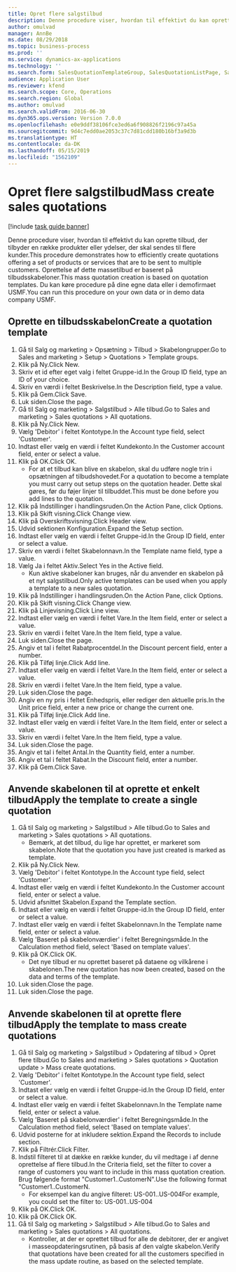 ```yaml
---
title: Opret flere salgstilbud
description: Denne procedure viser, hvordan til effektivt du kan oprette tilbud, der tilbyder en række produkter eller ydelser, der skal sendes til flere kunder.
author: omulvad
manager: AnnBe
ms.date: 08/29/2018
ms.topic: business-process
ms.prod: ''
ms.service: dynamics-ax-applications
ms.technology: ''
ms.search.form: SalesQuotationTemplateGroup, SalesQuotationListPage, SalesCreateQuotation, SalesQuotationTable, SysQueryForm
audience: Application User
ms.reviewer: kfend
ms.search.scope: Core, Operations
ms.search.region: Global
ms.author: omulvad
ms.search.validFrom: 2016-06-30
ms.dyn365.ops.version: Version 7.0.0
ms.openlocfilehash: e0e9ddf38106fce3ed6a6f908826f2196c97a45a
ms.sourcegitcommit: 9d4c7edd0ae2053c37c7d81cdd180b16bf3a9d3b
ms.translationtype: HT
ms.contentlocale: da-DK
ms.lasthandoff: 05/15/2019
ms.locfileid: "1562109"
---
```

# <a name="mass-create-sales-quotations"></a><span data-ttu-id="4796a-103">Opret flere salgstilbud</span><span class="sxs-lookup"><span data-stu-id="4796a-103">Mass create sales quotations</span></span>

[!include [task guide banner](../../includes/task-guide-banner.md)]

<span data-ttu-id="4796a-104">Denne procedure viser, hvordan til effektivt du kan oprette tilbud, der tilbyder en række produkter eller ydelser, der skal sendes til flere kunder.</span><span class="sxs-lookup"><span data-stu-id="4796a-104">This procedure demonstrates how to efficiently create quotations offering a set of products or services that are to be sent to multiple customers.</span></span> <span data-ttu-id="4796a-105">Oprettelse af dette massetilbud er baseret på tilbudsskabeloner.</span><span class="sxs-lookup"><span data-stu-id="4796a-105">This mass quotation creation is based on quotation templates.</span></span> <span data-ttu-id="4796a-106">Du kan køre procedure på dine egne data eller i demofirmaet USMF.</span><span class="sxs-lookup"><span data-stu-id="4796a-106">You can run this procedure on your own data or in demo data company USMF.</span></span>


## <a name="create-a-quotation-template"></a><span data-ttu-id="4796a-107">Oprette en tilbudsskabelon</span><span class="sxs-lookup"><span data-stu-id="4796a-107">Create a quotation template</span></span>
1. <span data-ttu-id="4796a-108">Gå til Salg og marketing > Opsætning > Tilbud > Skabelongrupper.</span><span class="sxs-lookup"><span data-stu-id="4796a-108">Go to Sales and marketing > Setup > Quotations > Template groups.</span></span>
2. <span data-ttu-id="4796a-109">Klik på Ny.</span><span class="sxs-lookup"><span data-stu-id="4796a-109">Click New.</span></span>
3. <span data-ttu-id="4796a-110">Skriv et id efter eget valg i feltet Gruppe-id.</span><span class="sxs-lookup"><span data-stu-id="4796a-110">In the Group ID field, type an ID of your choice.</span></span>
4. <span data-ttu-id="4796a-111">Skriv en værdi i feltet Beskrivelse.</span><span class="sxs-lookup"><span data-stu-id="4796a-111">In the Description field, type a value.</span></span>
5. <span data-ttu-id="4796a-112">Klik på Gem.</span><span class="sxs-lookup"><span data-stu-id="4796a-112">Click Save.</span></span>
6. <span data-ttu-id="4796a-113">Luk siden.</span><span class="sxs-lookup"><span data-stu-id="4796a-113">Close the page.</span></span>
7. <span data-ttu-id="4796a-114">Gå til Salg og marketing > Salgstilbud > Alle tilbud.</span><span class="sxs-lookup"><span data-stu-id="4796a-114">Go to Sales and marketing > Sales quotations > All quotations.</span></span>
8. <span data-ttu-id="4796a-115">Klik på Ny.</span><span class="sxs-lookup"><span data-stu-id="4796a-115">Click New.</span></span>
9. <span data-ttu-id="4796a-116">Vælg 'Debitor' i feltet Kontotype.</span><span class="sxs-lookup"><span data-stu-id="4796a-116">In the Account type field, select 'Customer'.</span></span>
10. <span data-ttu-id="4796a-117">Indtast eller vælg en værdi i feltet Kundekonto.</span><span class="sxs-lookup"><span data-stu-id="4796a-117">In the Customer account field, enter or select a value.</span></span>
11. <span data-ttu-id="4796a-118">Klik på OK.</span><span class="sxs-lookup"><span data-stu-id="4796a-118">Click OK.</span></span>
    * <span data-ttu-id="4796a-119">For at et tilbud kan blive en skabelon, skal du udføre nogle trin i opsætningen af tilbudshovedet.</span><span class="sxs-lookup"><span data-stu-id="4796a-119">For a quotation to become a template you must carry out  setup steps on the quotation header.</span></span> <span data-ttu-id="4796a-120">Dette skal gøres, før du føjer linjer til tilbuddet.</span><span class="sxs-lookup"><span data-stu-id="4796a-120">This must be done before you add lines to the quotation.</span></span>   
12. <span data-ttu-id="4796a-121">Klik på Indstillinger i handlingsruden.</span><span class="sxs-lookup"><span data-stu-id="4796a-121">On the Action Pane, click Options.</span></span>
13. <span data-ttu-id="4796a-122">Klik på Skift visning.</span><span class="sxs-lookup"><span data-stu-id="4796a-122">Click Change view.</span></span>
14. <span data-ttu-id="4796a-123">Klik på Overskriftsvisning.</span><span class="sxs-lookup"><span data-stu-id="4796a-123">Click Header view.</span></span>
15. <span data-ttu-id="4796a-124">Udvid sektionen Konfiguration.</span><span class="sxs-lookup"><span data-stu-id="4796a-124">Expand the Setup section.</span></span>
16. <span data-ttu-id="4796a-125">Indtast eller vælg en værdi i feltet Gruppe-id.</span><span class="sxs-lookup"><span data-stu-id="4796a-125">In the Group ID field, enter or select a value.</span></span>
17. <span data-ttu-id="4796a-126">Skriv en værdi i feltet Skabelonnavn.</span><span class="sxs-lookup"><span data-stu-id="4796a-126">In the Template name field, type a value.</span></span>
18. <span data-ttu-id="4796a-127">Vælg Ja i feltet Aktiv.</span><span class="sxs-lookup"><span data-stu-id="4796a-127">Select Yes in the Active field.</span></span>
    * <span data-ttu-id="4796a-128">Kun aktive skabeloner kan bruges, når du anvender en skabelon på et nyt salgstilbud.</span><span class="sxs-lookup"><span data-stu-id="4796a-128">Only active templates can be used when you apply a template to a new sales quotation.</span></span>  
19. <span data-ttu-id="4796a-129">Klik på Indstillinger i handlingsruden.</span><span class="sxs-lookup"><span data-stu-id="4796a-129">On the Action Pane, click Options.</span></span>
20. <span data-ttu-id="4796a-130">Klik på Skift visning.</span><span class="sxs-lookup"><span data-stu-id="4796a-130">Click Change view.</span></span>
21. <span data-ttu-id="4796a-131">Klik på Linjevisning.</span><span class="sxs-lookup"><span data-stu-id="4796a-131">Click Line view.</span></span>
22. <span data-ttu-id="4796a-132">Indtast eller vælg en værdi i feltet Vare.</span><span class="sxs-lookup"><span data-stu-id="4796a-132">In the Item field, enter or select a value.</span></span>
23. <span data-ttu-id="4796a-133">Skriv en værdi i feltet Vare.</span><span class="sxs-lookup"><span data-stu-id="4796a-133">In the Item field, type a value.</span></span>
24. <span data-ttu-id="4796a-134">Luk siden.</span><span class="sxs-lookup"><span data-stu-id="4796a-134">Close the page.</span></span>
25. <span data-ttu-id="4796a-135">Angiv et tal i feltet Rabatprocentdel.</span><span class="sxs-lookup"><span data-stu-id="4796a-135">In the Discount percent field, enter a number.</span></span>
26. <span data-ttu-id="4796a-136">Klik på Tilføj linje.</span><span class="sxs-lookup"><span data-stu-id="4796a-136">Click Add line.</span></span>
27. <span data-ttu-id="4796a-137">Indtast eller vælg en værdi i feltet Vare.</span><span class="sxs-lookup"><span data-stu-id="4796a-137">In the Item field, enter or select a value.</span></span>
28. <span data-ttu-id="4796a-138">Skriv en værdi i feltet Vare.</span><span class="sxs-lookup"><span data-stu-id="4796a-138">In the Item field, type a value.</span></span>
29. <span data-ttu-id="4796a-139">Luk siden.</span><span class="sxs-lookup"><span data-stu-id="4796a-139">Close the page.</span></span>
30. <span data-ttu-id="4796a-140">Angiv en ny pris i feltet Enhedspris, eller rediger den aktuelle pris.</span><span class="sxs-lookup"><span data-stu-id="4796a-140">In the Unit price field, enter a new price or change the current one.</span></span>
31. <span data-ttu-id="4796a-141">Klik på Tilføj linje.</span><span class="sxs-lookup"><span data-stu-id="4796a-141">Click Add line.</span></span>
32. <span data-ttu-id="4796a-142">Indtast eller vælg en værdi i feltet Vare.</span><span class="sxs-lookup"><span data-stu-id="4796a-142">In the Item field, enter or select a value.</span></span>
33. <span data-ttu-id="4796a-143">Skriv en værdi i feltet Vare.</span><span class="sxs-lookup"><span data-stu-id="4796a-143">In the Item field, type a value.</span></span>
34. <span data-ttu-id="4796a-144">Luk siden.</span><span class="sxs-lookup"><span data-stu-id="4796a-144">Close the page.</span></span>
35. <span data-ttu-id="4796a-145">Angiv et tal i feltet Antal.</span><span class="sxs-lookup"><span data-stu-id="4796a-145">In the Quantity field, enter a number.</span></span>
36. <span data-ttu-id="4796a-146">Angiv et tal i feltet Rabat.</span><span class="sxs-lookup"><span data-stu-id="4796a-146">In the Discount field, enter a number.</span></span>
37. <span data-ttu-id="4796a-147">Klik på Gem.</span><span class="sxs-lookup"><span data-stu-id="4796a-147">Click Save.</span></span>

## <a name="apply-the-template-to-create-a-single-quotation"></a><span data-ttu-id="4796a-148">Anvende skabelonen til at oprette et enkelt tilbud</span><span class="sxs-lookup"><span data-stu-id="4796a-148">Apply the template to create a single quotation</span></span>
1. <span data-ttu-id="4796a-149">Gå til Salg og marketing > Salgstilbud > Alle tilbud.</span><span class="sxs-lookup"><span data-stu-id="4796a-149">Go to Sales and marketing > Sales quotations > All quotations.</span></span>
    * <span data-ttu-id="4796a-150">Bemærk, at det tilbud, du lige har oprettet, er markeret som skabelon.</span><span class="sxs-lookup"><span data-stu-id="4796a-150">Note that the quotation you have just created is marked as template.</span></span>  
2. <span data-ttu-id="4796a-151">Klik på Ny.</span><span class="sxs-lookup"><span data-stu-id="4796a-151">Click New.</span></span>
3. <span data-ttu-id="4796a-152">Vælg 'Debitor' i feltet Kontotype.</span><span class="sxs-lookup"><span data-stu-id="4796a-152">In the Account type field, select 'Customer'.</span></span>
4. <span data-ttu-id="4796a-153">Indtast eller vælg en værdi i feltet Kundekonto.</span><span class="sxs-lookup"><span data-stu-id="4796a-153">In the Customer account field, enter or select a value.</span></span>
5. <span data-ttu-id="4796a-154">Udvid afsnittet Skabelon.</span><span class="sxs-lookup"><span data-stu-id="4796a-154">Expand the Template section.</span></span>
6. <span data-ttu-id="4796a-155">Indtast eller vælg en værdi i feltet Gruppe-id.</span><span class="sxs-lookup"><span data-stu-id="4796a-155">In the Group ID field, enter or select a value.</span></span>
7. <span data-ttu-id="4796a-156">Indtast eller vælg en værdi i feltet Skabelonnavn.</span><span class="sxs-lookup"><span data-stu-id="4796a-156">In the Template name field, enter or select a value.</span></span>
8. <span data-ttu-id="4796a-157">Vælg 'Baseret på skabelonværdier' i feltet Beregningsmåde.</span><span class="sxs-lookup"><span data-stu-id="4796a-157">In the Calculation method field, select 'Based on template values'.</span></span>
9. <span data-ttu-id="4796a-158">Klik på OK.</span><span class="sxs-lookup"><span data-stu-id="4796a-158">Click OK.</span></span>
    * <span data-ttu-id="4796a-159">Det nye tilbud er nu oprettet baseret på dataene og vilkårene i skabelonen.</span><span class="sxs-lookup"><span data-stu-id="4796a-159">The new quotation has now been created, based on the data and terms of the template.</span></span>  
10. <span data-ttu-id="4796a-160">Luk siden.</span><span class="sxs-lookup"><span data-stu-id="4796a-160">Close the page.</span></span>
11. <span data-ttu-id="4796a-161">Luk siden.</span><span class="sxs-lookup"><span data-stu-id="4796a-161">Close the page.</span></span>

## <a name="apply-the-template-to-mass-create-quotations"></a><span data-ttu-id="4796a-162">Anvende skabelonen til at oprette flere tilbud</span><span class="sxs-lookup"><span data-stu-id="4796a-162">Apply the template to mass create quotations</span></span>
1. <span data-ttu-id="4796a-163">Gå til Salg og marketing > Salgstilbud > Opdatering af tilbud > Opret flere tilbud.</span><span class="sxs-lookup"><span data-stu-id="4796a-163">Go to Sales and marketing > Sales quotations > Quotation update > Mass create quotations.</span></span>
2. <span data-ttu-id="4796a-164">Vælg 'Debitor' i feltet Kontotype.</span><span class="sxs-lookup"><span data-stu-id="4796a-164">In the Account type field, select 'Customer'.</span></span>
3. <span data-ttu-id="4796a-165">Indtast eller vælg en værdi i feltet Gruppe-id.</span><span class="sxs-lookup"><span data-stu-id="4796a-165">In the Group ID field, enter or select a value.</span></span>
4. <span data-ttu-id="4796a-166">Indtast eller vælg en værdi i feltet Skabelonnavn.</span><span class="sxs-lookup"><span data-stu-id="4796a-166">In the Template name field, enter or select a value.</span></span>
5. <span data-ttu-id="4796a-167">Vælg 'Baseret på skabelonværdier' i feltet Beregningsmåde.</span><span class="sxs-lookup"><span data-stu-id="4796a-167">In the Calculation method field, select 'Based on template values'.</span></span>
6. <span data-ttu-id="4796a-168">Udvid posterne for at inkludere sektion.</span><span class="sxs-lookup"><span data-stu-id="4796a-168">Expand the Records to include section.</span></span>
7. <span data-ttu-id="4796a-169">Klik på Filtrér.</span><span class="sxs-lookup"><span data-stu-id="4796a-169">Click Filter.</span></span>
8. <span data-ttu-id="4796a-170">Indstil filteret til at dække en række kunder, du vil medtage i af denne oprettelse af flere tilbud.</span><span class="sxs-lookup"><span data-stu-id="4796a-170">In the Criteria field, set the filter to cover a range of customers you want to include in this mass quotation creation.</span></span> <span data-ttu-id="4796a-171">Brug følgende format "Customer1..CustomerN".</span><span class="sxs-lookup"><span data-stu-id="4796a-171">Use the following format "Customer1..CustomerN.</span></span>
    * <span data-ttu-id="4796a-172">For eksempel kan du angive filteret: US-001..US-004</span><span class="sxs-lookup"><span data-stu-id="4796a-172">For example, you could set the filter to: US-001..US-004</span></span>  
9. <span data-ttu-id="4796a-173">Klik på OK.</span><span class="sxs-lookup"><span data-stu-id="4796a-173">Click OK.</span></span>
10. <span data-ttu-id="4796a-174">Klik på OK.</span><span class="sxs-lookup"><span data-stu-id="4796a-174">Click OK.</span></span>
11. <span data-ttu-id="4796a-175">Gå til Salg og marketing > Salgstilbud > Alle tilbud.</span><span class="sxs-lookup"><span data-stu-id="4796a-175">Go to Sales and marketing > Sales quotations > All quotations.</span></span>
    * <span data-ttu-id="4796a-176">Kontroller, at der er oprettet tilbud for alle de debitorer, der er angivet i masseopdateringsrutinen, på basis af den valgte skabelon.</span><span class="sxs-lookup"><span data-stu-id="4796a-176">Verify that quotations have been created for all the customers specified in the mass update routine, as based on the selected template.</span></span>  

